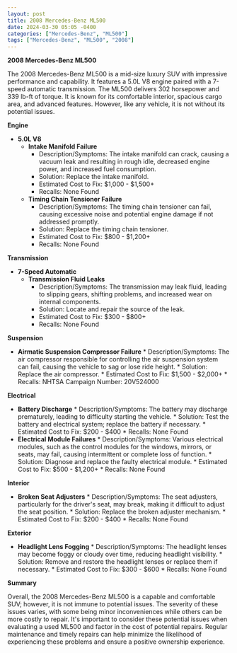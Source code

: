 ```yaml
---
layout: post
title: 2008 Mercedes-Benz ML500
date: 2024-03-30 05:05 -0400
categories: ["Mercedes-Benz", "ML500"]
tags: ["Mercedes-Benz", "ML500", "2008"]
---
```

**2008 Mercedes-Benz ML500**

The 2008 Mercedes-Benz ML500 is a mid-size luxury SUV with impressive performance and capability. It features a 5.0L V8 engine paired with a 7-speed automatic transmission. The ML500 delivers 302 horsepower and 339 lb-ft of torque. It is known for its comfortable interior, spacious cargo area, and advanced features. However, like any vehicle, it is not without its potential issues.

**Engine**

* **5.0L V8**
    * **Intake Manifold Failure**
        * Description/Symptoms: The intake manifold can crack, causing a vacuum leak and resulting in rough idle, decreased engine power, and increased fuel consumption.
        * Solution: Replace the intake manifold.
        * Estimated Cost to Fix: $1,000 - $1,500+
        * Recalls: None Found
    * **Timing Chain Tensioner Failure**
        * Description/Symptoms: The timing chain tensioner can fail, causing excessive noise and potential engine damage if not addressed promptly.
        * Solution: Replace the timing chain tensioner.
        * Estimated Cost to Fix: $800 - $1,200+
        * Recalls: None Found

**Transmission**

* **7-Speed Automatic**
    * **Transmission Fluid Leaks**
        * Description/Symptoms: The transmission may leak fluid, leading to slipping gears, shifting problems, and increased wear on internal components.
        * Solution: Locate and repair the source of the leak.
        * Estimated Cost to Fix: $300 - $800+
        * Recalls: None Found

**Suspension**

* **Airmatic Suspension Compressor Failure**
        * Description/Symptoms: The air compressor responsible for controlling the air suspension system can fail, causing the vehicle to sag or lose ride height.
        * Solution: Replace the air compressor.
        * Estimated Cost to Fix: $1,500 - $2,000+
        * Recalls: NHTSA Campaign Number: 20V524000

**Electrical**

* **Battery Discharge**
        * Description/Symptoms: The battery may discharge prematurely, leading to difficulty starting the vehicle.
        * Solution: Test the battery and electrical system; replace the battery if necessary.
        * Estimated Cost to Fix: $200 - $400
        * Recalls: None Found
* **Electrical Module Failures**
        * Description/Symptoms: Various electrical modules, such as the control modules for the windows, mirrors, or seats, may fail, causing intermittent or complete loss of function.
        * Solution: Diagnose and replace the faulty electrical module.
        * Estimated Cost to Fix: $500 - $1,200+
        * Recalls: None Found

**Interior**

* **Broken Seat Adjusters**
        * Description/Symptoms: The seat adjusters, particularly for the driver's seat, may break, making it difficult to adjust the seat position.
        * Solution: Replace the broken adjuster mechanism.
        * Estimated Cost to Fix: $200 - $400
        * Recalls: None Found

**Exterior**

* **Headlight Lens Fogging**
        * Description/Symptoms: The headlight lenses may become foggy or cloudy over time, reducing headlight visibility.
        * Solution: Remove and restore the headlight lenses or replace them if necessary.
        * Estimated Cost to Fix: $300 - $600
        * Recalls: None Found

**Summary**

Overall, the 2008 Mercedes-Benz ML500 is a capable and comfortable SUV; however, it is not immune to potential issues. The severity of these issues varies, with some being minor inconveniences while others can be more costly to repair. It's important to consider these potential issues when evaluating a used ML500 and factor in the cost of potential repairs. Regular maintenance and timely repairs can help minimize the likelihood of experiencing these problems and ensure a positive ownership experience.
